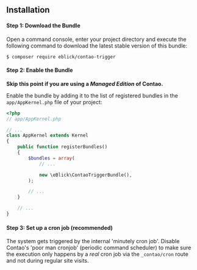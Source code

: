 Installation
------------

#### Step 1: Download the Bundle

Open a command console, enter your project directory and execute the
following command to download the latest stable version of this bundle:

```console
$ composer require eblick/contao-trigger
```


#### Step 2: Enable the Bundle

**Skip this point if you are using a *Managed Edition* of Contao.**

Enable the bundle by adding it to the list of registered bundles
in the `app/AppKernel.php` file of your project:

```php
<?php
// app/AppKernel.php

// ...
class AppKernel extends Kernel
{
    public function registerBundles()
    {
        $bundles = array(
            // ...

            new \eBlick\ContaoTriggerBundle(),
        );

        // ...
    }

    // ...
}
```


#### Step 3: Set up a cron job (recommended)

The system gets triggered by the internal 'minutely cron job'. Disable
Contao's 'poor man cronjob' (periodic command scheduler) to make sure
the execution only happens by a *real* cron job via the `_contao/cron`
route and not during regular site visits.